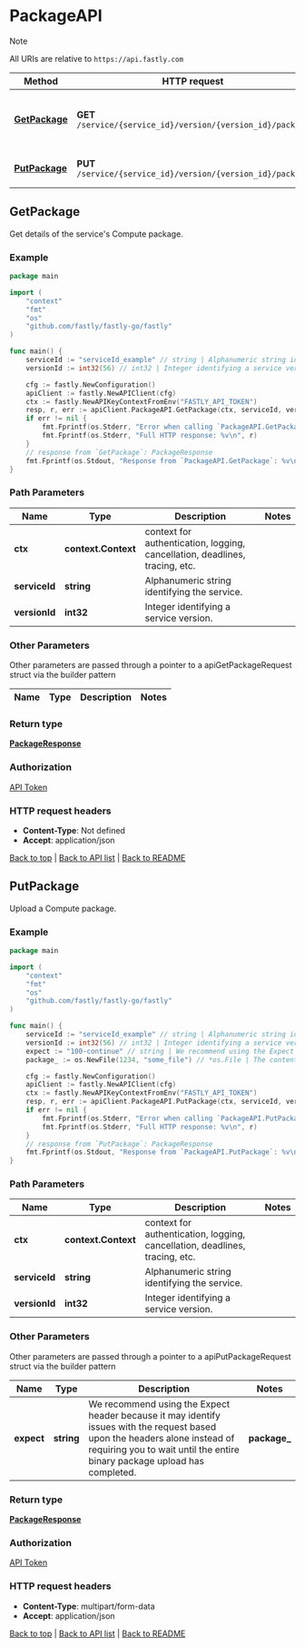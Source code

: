 # PackageAPI

> [!NOTE]
> All URIs are relative to `https://api.fastly.com`

Method | HTTP request | Description
------------- | ------------- | -------------
[**GetPackage**](PackageAPI.md#GetPackage) | **GET** `/service/{service_id}/version/{version_id}/package` | Get details of the service&#39;s Compute package.
[**PutPackage**](PackageAPI.md#PutPackage) | **PUT** `/service/{service_id}/version/{version_id}/package` | Upload a Compute package.



## GetPackage

Get details of the service's Compute package.



### Example

```go
package main

import (
    "context"
    "fmt"
    "os"
    "github.com/fastly/fastly-go/fastly"
)

func main() {
    serviceId := "serviceId_example" // string | Alphanumeric string identifying the service.
    versionId := int32(56) // int32 | Integer identifying a service version.

    cfg := fastly.NewConfiguration()
    apiClient := fastly.NewAPIClient(cfg)
    ctx := fastly.NewAPIKeyContextFromEnv("FASTLY_API_TOKEN")
    resp, r, err := apiClient.PackageAPI.GetPackage(ctx, serviceId, versionId).Execute()
    if err != nil {
        fmt.Fprintf(os.Stderr, "Error when calling `PackageAPI.GetPackage`: %v\n", err)
        fmt.Fprintf(os.Stderr, "Full HTTP response: %v\n", r)
    }
    // response from `GetPackage`: PackageResponse
    fmt.Fprintf(os.Stdout, "Response from `PackageAPI.GetPackage`: %v\n", resp)
}
```

### Path Parameters


Name | Type | Description  | Notes
------------- | ------------- | ------------- | -------------
**ctx** | **context.Context** | context for authentication, logging, cancellation, deadlines, tracing, etc.
**serviceId** | **string** | Alphanumeric string identifying the service. | 
**versionId** | **int32** | Integer identifying a service version. | 

### Other Parameters

Other parameters are passed through a pointer to a apiGetPackageRequest struct via the builder pattern


Name | Type | Description  | Notes
------------- | ------------- | ------------- | -------------


### Return type

[**PackageResponse**](PackageResponse.md)

### Authorization

[API Token](https://www.fastly.com/documentation/reference/api/#authentication)

### HTTP request headers

- **Content-Type**: Not defined
- **Accept**: application/json

[Back to top](#) | [Back to API list](../README.md#documentation-for-api-endpoints) | [Back to README](../README.md)


## PutPackage

Upload a Compute package.



### Example

```go
package main

import (
    "context"
    "fmt"
    "os"
    "github.com/fastly/fastly-go/fastly"
)

func main() {
    serviceId := "serviceId_example" // string | Alphanumeric string identifying the service.
    versionId := int32(56) // int32 | Integer identifying a service version.
    expect := "100-continue" // string | We recommend using the Expect header because it may identify issues with the request based upon the headers alone instead of requiring you to wait until the entire binary package upload has completed. (optional)
    package_ := os.NewFile(1234, "some_file") // *os.File | The content of the Wasm binary package. (optional)

    cfg := fastly.NewConfiguration()
    apiClient := fastly.NewAPIClient(cfg)
    ctx := fastly.NewAPIKeyContextFromEnv("FASTLY_API_TOKEN")
    resp, r, err := apiClient.PackageAPI.PutPackage(ctx, serviceId, versionId).Expect(expect).Package_(package_).Execute()
    if err != nil {
        fmt.Fprintf(os.Stderr, "Error when calling `PackageAPI.PutPackage`: %v\n", err)
        fmt.Fprintf(os.Stderr, "Full HTTP response: %v\n", r)
    }
    // response from `PutPackage`: PackageResponse
    fmt.Fprintf(os.Stdout, "Response from `PackageAPI.PutPackage`: %v\n", resp)
}
```

### Path Parameters


Name | Type | Description  | Notes
------------- | ------------- | ------------- | -------------
**ctx** | **context.Context** | context for authentication, logging, cancellation, deadlines, tracing, etc.
**serviceId** | **string** | Alphanumeric string identifying the service. | 
**versionId** | **int32** | Integer identifying a service version. | 

### Other Parameters

Other parameters are passed through a pointer to a apiPutPackageRequest struct via the builder pattern


Name | Type | Description  | Notes
------------- | ------------- | ------------- | -------------
 **expect** | **string** | We recommend using the Expect header because it may identify issues with the request based upon the headers alone instead of requiring you to wait until the entire binary package upload has completed. |  **package_** | ***os.File** | The content of the Wasm binary package. | 

### Return type

[**PackageResponse**](PackageResponse.md)

### Authorization

[API Token](https://www.fastly.com/documentation/reference/api/#authentication)

### HTTP request headers

- **Content-Type**: multipart/form-data
- **Accept**: application/json

[Back to top](#) | [Back to API list](../README.md#documentation-for-api-endpoints) | [Back to README](../README.md)

